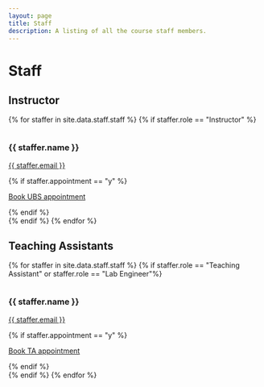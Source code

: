 ```yaml
---
layout: page
title: Staff
description: A listing of all the course staff members.
---
```




# Staff

## Instructor

{% for staffer in site.data.staff.staff %}
{% if staffer.role == "Instructor" %}
<div class="staffer">
  <img class="staffer-image" src="/assets/images/staff/{{staffer.image}}" alt="">
  <div>
    <h3 class="staffer-name">
      {{ staffer.name }}
    </h3>
    <p><a href="mailto:{{ staffer.email }}">{{ staffer.email }}</a></p>
    {% if staffer.appointment == "y" %}
    <p><a href="https://calendar.google.com/calendar/u/0/selfsched?sstoken=UUZiRUdjc0dwUzZhfGRlZmF1bHR8ZmIxOGMwNGJhNjA4YTNhN2I2MDZlNzAxNzU0NWRlNGQ" class="btn btn-outline">Book UBS appointment</a></p>
    {% endif %}
  </div>
</div>
{% endif %}
{% endfor %}

## Teaching Assistants

{% for staffer in site.data.staff.staff %}
{% if staffer.role == "Teaching Assistant" or staffer.role == "Lab Engineer"%}
<div class="staffer">
  <img class="staffer-image" src="/assets/images/staff/{{staffer.image}}" alt="">
  <div>
    <h3 class="staffer-name">
      {{ staffer.name }}
    </h3>
    <p><a href="mailto:{{ staffer.email }}">{{ staffer.email }}</a></p>
    {% if staffer.appointment == "y" %}
    <p><a href="https://calendar.google.com/calendar/u/0/selfsched?sstoken=UUVYbzM5MTRRQlh4fGRlZmF1bHR8OTFlZDZiZDI5M2EyNWVlN2U0NGEzNjlhZGIzM2RiN2E" class="btn btn-outline">Book TA appointment</a></p>
    {% endif %}
  </div>
</div>
{% endif %}
{% endfor %}


